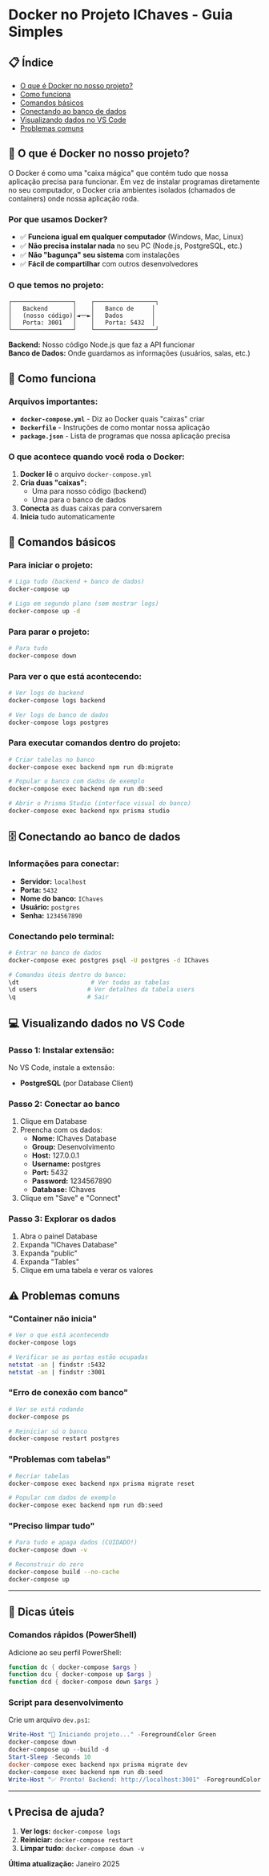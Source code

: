 # Docker no Projeto IChaves - Guia Simples

## 📋 Índice
- [O que é Docker no nosso projeto?](#o-que-é-docker-no-nosso-projeto)
- [Como funciona](#como-funciona)
- [Comandos básicos](#comandos-básicos)
- [Conectando ao banco de dados](#conectando-ao-banco-de-dados)
- [Visualizando dados no VS Code](#visualizando-dados-no-vs-code)
- [Problemas comuns](#problemas-comuns)

## 🐳 O que é Docker no nosso projeto?

O Docker é como uma "caixa mágica" que contém tudo que nossa aplicação precisa para funcionar. Em vez de instalar programas diretamente no seu computador, o Docker cria ambientes isolados (chamados de containers) onde nossa aplicação roda.

### Por que usamos Docker?
- ✅ **Funciona igual em qualquer computador** (Windows, Mac, Linux)
- ✅ **Não precisa instalar nada** no seu PC (Node.js, PostgreSQL, etc.)
- ✅ **Não "bagunça" seu sistema** com instalações
- ✅ **Fácil de compartilhar** com outros desenvolvedores

### O que temos no projeto:
```
┌─────────────────┐    ┌─────────────────┐
│   Backend       │    │   Banco de     │
│   (nosso código)│◄──►│   Dados        │
│   Porta: 3001   │    │   Porta: 5432  │
└─────────────────┘    └─────────────────┘
```

**Backend:** Nosso código Node.js que faz a API funcionar  
**Banco de Dados:** Onde guardamos as informações (usuários, salas, etc.)

## 🔧 Como funciona

### Arquivos importantes:
- **`docker-compose.yml`** - Diz ao Docker quais "caixas" criar
- **`Dockerfile`** - Instruções de como montar nossa aplicação
- **`package.json`** - Lista de programas que nossa aplicação precisa

### O que acontece quando você roda o Docker:
1. **Docker lê** o arquivo `docker-compose.yml`
2. **Cria duas "caixas":**
   - Uma para nosso código (backend)
   - Uma para o banco de dados
3. **Conecta** as duas caixas para conversarem
4. **Inicia** tudo automaticamente

## 🚀 Comandos básicos

### Para iniciar o projeto:
```bash
# Liga tudo (backend + banco de dados)
docker-compose up

# Liga em segundo plano (sem mostrar logs)
docker-compose up -d
```

### Para parar o projeto:
```bash
# Para tudo
docker-compose down
```

### Para ver o que está acontecendo:
```bash
# Ver logs do backend
docker-compose logs backend

# Ver logs do banco de dados
docker-compose logs postgres
```

### Para executar comandos dentro do projeto:
```bash
# Criar tabelas no banco
docker-compose exec backend npm run db:migrate

# Popular o banco com dados de exemplo
docker-compose exec backend npm run db:seed

# Abrir o Prisma Studio (interface visual do banco)
docker-compose exec backend npx prisma studio
```

## 🗄️ Conectando ao banco de dados

### Informações para conectar:
- **Servidor:** `localhost`
- **Porta:** `5432`
- **Nome do banco:** `IChaves`
- **Usuário:** `postgres`
- **Senha:** `1234567890`

### Conectando pelo terminal:
```bash
# Entrar no banco de dados
docker-compose exec postgres psql -U postgres -d IChaves

# Comandos úteis dentro do banco:
\dt                    # Ver todas as tabelas
\d users              # Ver detalhes da tabela users
\q                    # Sair
```

## 💻 Visualizando dados no VS Code

### Passo 1: Instalar extensão:
No VS Code, instale a extensão:
- **PostgreSQL** (por Database Client)

### Passo 2: Conectar ao banco
1. Clique em Database
2. Preencha com os dados:
   - **Nome:** IChaves Database
   - **Group:** Desenvolvimento
   - **Host:** 127.0.0.1
   - **Username:** postgres
   - **Port:** 5432
   - **Password:** 1234567890
   - **Database:** IChaves
3. Clique em "Save" e "Connect"

### Passo 3: Explorar os dados
1. Abra o painel Database
2. Expanda "IChaves Database"
3. Expanda "public"
4. Expanda "Tables"
5. Clique em uma tabela e verar os valores

## ⚠️ Problemas comuns

### "Container não inicia"
```bash
# Ver o que está acontecendo
docker-compose logs

# Verificar se as portas estão ocupadas
netstat -an | findstr :5432
netstat -an | findstr :3001
```

### "Erro de conexão com banco"
```bash
# Ver se está rodando
docker-compose ps

# Reiniciar só o banco
docker-compose restart postgres
```

### "Problemas com tabelas"
```bash
# Recriar tabelas
docker-compose exec backend npx prisma migrate reset

# Popular com dados de exemplo
docker-compose exec backend npm run db:seed
```

### "Preciso limpar tudo"
```bash
# Para tudo e apaga dados (CUIDADO!)
docker-compose down -v

# Reconstruir do zero
docker-compose build --no-cache
docker-compose up
```

---

## 🎯 Dicas úteis

### Comandos rápidos (PowerShell)
Adicione ao seu perfil PowerShell:
```powershell
function dc { docker-compose $args }
function dcu { docker-compose up $args }
function dcd { docker-compose down $args }
```

### Script para desenvolvimento
Crie um arquivo `dev.ps1`:
```powershell
Write-Host "🚀 Iniciando projeto..." -ForegroundColor Green
docker-compose down
docker-compose up --build -d
Start-Sleep -Seconds 10
docker-compose exec backend npx prisma migrate dev
docker-compose exec backend npm run db:seed
Write-Host "✅ Pronto! Backend: http://localhost:3001" -ForegroundColor Green
```

---

## 📞 Precisa de ajuda?

1. **Ver logs:** `docker-compose logs`
2. **Reiniciar:** `docker-compose restart`
3. **Limpar tudo:** `docker-compose down -v`

**Última atualização:** Janeiro 2025

